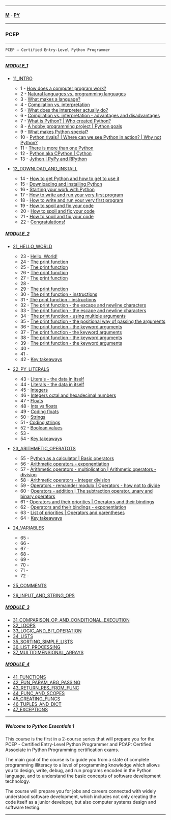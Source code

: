 
---

#### [M](https://github.com/ttltrk/TTT/blob/master/menu.md) - [PY](https://github.com/ttltrk/TTT/blob/master/PY/PY.md)

---

### PCEP

---

```
PCEP – Certified Entry-Level Python Programmer
```

---

##### [MODULE_1](https://github.com/ttltrk/TTT/blob/master/PY/PCEP/MODULE_1/MODULE_1.md)
* [11_INTRO](https://github.com/ttltrk/TTT/blob/master/PY/PCEP/MODULE_1/11_INTRO/11_INTRO.md)
  - 1 - [How does a computer program work?](https://github.com/ttltrk/TTT/blob/master/PY/PCEP/MODULE_1/11_INTRO/11_INTRO.md#1)
  - 2 - [Natural languages vs. programming languages](https://github.com/ttltrk/TTT/blob/master/PY/PCEP/MODULE_1/11_INTRO/11_INTRO.md#2)
  - 3 - [What makes a language?](https://github.com/ttltrk/TTT/blob/master/PY/PCEP/MODULE_1/11_INTRO/11_INTRO.md#3)
  - 4 - [Compilation vs. interpretation](https://github.com/ttltrk/TTT/blob/master/PY/PCEP/MODULE_1/11_INTRO/11_INTRO.md#4)
  - 5 - [What does the interpreter actually do?](https://github.com/ttltrk/TTT/blob/master/PY/PCEP/MODULE_1/11_INTRO/11_INTRO.md#5)
  - 6 - [Compilation vs. interpretation - advantages and disadvantages](https://github.com/ttltrk/TTT/blob/master/PY/PCEP/MODULE_1/11_INTRO/11_INTRO.md#6)
  - 7 - [What is Python? | Who created Python?](https://github.com/ttltrk/TTT/blob/master/PY/PCEP/MODULE_1/11_INTRO/11_INTRO.md#7)
  - 8 - [A hobby programming project | Python goals](https://github.com/ttltrk/TTT/blob/master/PY/PCEP/MODULE_1/11_INTRO/11_INTRO.md#8)
  - 9 - [What makes Python special?](https://github.com/ttltrk/TTT/blob/master/PY/PCEP/MODULE_1/11_INTRO/11_INTRO.md#9)
  - 10 - [Python rivals? | Where can we see Python in action? | Why not Python?](https://github.com/ttltrk/TTT/blob/master/PY/PCEP/MODULE_1/11_INTRO/11_INTRO.md#10)
  - 11 - [There is more than one Python](https://github.com/ttltrk/TTT/blob/master/PY/PCEP/MODULE_1/11_INTRO/11_INTRO.md#11)
  - 12 - [Python aka CPython | Cython](https://github.com/ttltrk/TTT/blob/master/PY/PCEP/MODULE_1/11_INTRO/11_INTRO.md#12)
  - 13 - [Jython | PyPy and RPython](https://github.com/ttltrk/TTT/blob/master/PY/PCEP/MODULE_1/11_INTRO/11_INTRO.md#13)

* [12_DOWNLOAD_AND_INSTALL](https://github.com/ttltrk/TTT/blob/master/PY/PCEP/MODULE_1/12_DOWNLOAD_AND_INSTALL/12_DOWNLOAD_AND_INSTALL.md)
  - 14 - [How to get Python and how to get to use it](https://github.com/ttltrk/TTT/blob/master/PY/PCEP/MODULE_1/12_DOWNLOAD_AND_INSTALL/12_DOWNLOAD_AND_INSTALL.md#14)
  - 15 - [Downloading and installing Python](https://github.com/ttltrk/TTT/blob/master/PY/PCEP/MODULE_1/12_DOWNLOAD_AND_INSTALL/12_DOWNLOAD_AND_INSTALL.md#15)
  - 16 - [Starting your work with Python](https://github.com/ttltrk/TTT/blob/master/PY/PCEP/MODULE_1/12_DOWNLOAD_AND_INSTALL/12_DOWNLOAD_AND_INSTALL.md#16)
  - 17 - [How to write and run your very first program](https://github.com/ttltrk/TTT/blob/master/PY/PCEP/MODULE_1/12_DOWNLOAD_AND_INSTALL/12_DOWNLOAD_AND_INSTALL.md#17)
  - 18 - [How to write and run your very first program](https://github.com/ttltrk/TTT/blob/master/PY/PCEP/MODULE_1/12_DOWNLOAD_AND_INSTALL/12_DOWNLOAD_AND_INSTALL.md#18)
  - 19 - [How to spoil and fix your code](https://github.com/ttltrk/TTT/blob/master/PY/PCEP/MODULE_1/12_DOWNLOAD_AND_INSTALL/12_DOWNLOAD_AND_INSTALL.md#19)
  - 20 - [How to spoil and fix your code](https://github.com/ttltrk/TTT/blob/master/PY/PCEP/MODULE_1/12_DOWNLOAD_AND_INSTALL/12_DOWNLOAD_AND_INSTALL.md#20)
  - 21 - [How to spoil and fix your code](https://github.com/ttltrk/TTT/blob/master/PY/PCEP/MODULE_1/12_DOWNLOAD_AND_INSTALL/12_DOWNLOAD_AND_INSTALL.md#21)
  - 22 - [Congratulations!](https://github.com/ttltrk/TTT/blob/master/PY/PCEP/MODULE_1/12_DOWNLOAD_AND_INSTALL/12_DOWNLOAD_AND_INSTALL.md#22)
##### [MODULE_2](https://github.com/ttltrk/TTT/blob/master/PY/PCEP/MODULE_2/MODULE_2.md)
* [21_HELLO_WORLD](https://github.com/ttltrk/TTT/blob/master/PY/PCEP/MODULE_2/21_HELLO_WORLD/21_HELLO_WORLD.md)
  - 23 - [Hello, World!](https://github.com/ttltrk/TTT/blob/master/PY/PCEP/MODULE_2/21_HELLO_WORLD/21_HELLO_WORLD.md#23)
  - 24 - [The print function](https://github.com/ttltrk/TTT/blob/master/PY/PCEP/MODULE_2/21_HELLO_WORLD/21_HELLO_WORLD.md#24)
  - 25 - [The print function](https://github.com/ttltrk/TTT/blob/master/PY/PCEP/MODULE_2/21_HELLO_WORLD/21_HELLO_WORLD.md#25)
  - 26 - [The print function](https://github.com/ttltrk/TTT/blob/master/PY/PCEP/MODULE_2/21_HELLO_WORLD/21_HELLO_WORLD.md#26)
  - 27 - [The print function](https://github.com/ttltrk/TTT/blob/master/PY/PCEP/MODULE_2/21_HELLO_WORLD/21_HELLO_WORLD.md#27)
  - 28 - [](https://github.com/ttltrk/TTT/blob/master/PY/PCEP/MODULE_2/21_HELLO_WORLD/21_HELLO_WORLD.md#28)
  - 29 - [The print function](https://github.com/ttltrk/TTT/blob/master/PY/PCEP/MODULE_2/21_HELLO_WORLD/21_HELLO_WORLD.md#29)
  - 30 - [The print function - instructions](https://github.com/ttltrk/TTT/blob/master/PY/PCEP/MODULE_2/21_HELLO_WORLD/21_HELLO_WORLD.md#30)
  - 31 - [The print function - instructions](https://github.com/ttltrk/TTT/blob/master/PY/PCEP/MODULE_2/21_HELLO_WORLD/21_HELLO_WORLD.md#31)
  - 32 - [The print function - the escape and newline characters](https://github.com/ttltrk/TTT/blob/master/PY/PCEP/MODULE_2/21_HELLO_WORLD/21_HELLO_WORLD.md#32)
  - 33 - [The print function - the escape and newline characters](https://github.com/ttltrk/TTT/blob/master/PY/PCEP/MODULE_2/21_HELLO_WORLD/21_HELLO_WORLD.md#33)
  - 34 - [The print function - using multiple arguments](https://github.com/ttltrk/TTT/blob/master/PY/PCEP/MODULE_2/21_HELLO_WORLD/21_HELLO_WORLD.md#34)
  - 35 - [The print function - the positional way of passing the arguments](https://github.com/ttltrk/TTT/blob/master/PY/PCEP/MODULE_2/21_HELLO_WORLD/21_HELLO_WORLD.md#35)
  - 36 - [The print function - the keyword arguments](https://github.com/ttltrk/TTT/blob/master/PY/PCEP/MODULE_2/21_HELLO_WORLD/21_HELLO_WORLD.md#36)
  - 37 - [The print function - the keyword arguments](https://github.com/ttltrk/TTT/blob/master/PY/PCEP/MODULE_2/21_HELLO_WORLD/21_HELLO_WORLD.md#37)
  - 38 - [The print function - the keyword arguments](https://github.com/ttltrk/TTT/blob/master/PY/PCEP/MODULE_2/21_HELLO_WORLD/21_HELLO_WORLD.md#38)
  - 39 - [The print function - the keyword arguments](https://github.com/ttltrk/TTT/blob/master/PY/PCEP/MODULE_2/21_HELLO_WORLD/21_HELLO_WORLD.md#39)
  - 40 - [](https://github.com/ttltrk/TTT/blob/master/PY/PCEP/MODULE_2/21_HELLO_WORLD/21_HELLO_WORLD.md#40)
  - 41 - [](https://github.com/ttltrk/TTT/blob/master/PY/PCEP/MODULE_2/21_HELLO_WORLD/21_HELLO_WORLD.md#41)
  - 42 - [Key takeaways](https://github.com/ttltrk/TTT/blob/master/PY/PCEP/MODULE_2/21_HELLO_WORLD/21_HELLO_WORLD.md#42)

* [22_PY_LITERALS](https://github.com/ttltrk/TTT/blob/master/PY/PCEP/MODULE_2/22_PY_LITERALS/22_PY_LITERALS.md)
  - 43 - [Literals - the data in itself](https://github.com/ttltrk/TTT/blob/master/PY/PCEP/MODULE_2/22_PY_LITERALS/22_PY_LITERALS.md#43)
  - 44 - [Literals - the data in itself](https://github.com/ttltrk/TTT/blob/master/PY/PCEP/MODULE_2/22_PY_LITERALS/22_PY_LITERALS.md#44)
  - 45 - [Integers](https://github.com/ttltrk/TTT/blob/master/PY/PCEP/MODULE_2/22_PY_LITERALS/22_PY_LITERALS.md#45)
  - 46 - [Integers octal and hexadecimal numbers
](https://github.com/ttltrk/TTT/blob/master/PY/PCEP/MODULE_2/22_PY_LITERALS/22_PY_LITERALS.md#46)
  - 47 - [Floats](https://github.com/ttltrk/TTT/blob/master/PY/PCEP/MODULE_2/22_PY_LITERALS/22_PY_LITERALS.md#47)
  - 48 - [Ints vs floats](https://github.com/ttltrk/TTT/blob/master/PY/PCEP/MODULE_2/22_PY_LITERALS/22_PY_LITERALS.md#48)
  - 49 - [Coding floats](https://github.com/ttltrk/TTT/blob/master/PY/PCEP/MODULE_2/22_PY_LITERALS/22_PY_LITERALS.md#49)
  - 50 - [Strings](https://github.com/ttltrk/TTT/blob/master/PY/PCEP/MODULE_2/22_PY_LITERALS/22_PY_LITERALS.md#50)
  - 51 - [Coding strings](https://github.com/ttltrk/TTT/blob/master/PY/PCEP/MODULE_2/22_PY_LITERALS/22_PY_LITERALS.md#51)
  - 52 - [Boolean values](https://github.com/ttltrk/TTT/blob/master/PY/PCEP/MODULE_2/22_PY_LITERALS/22_PY_LITERALS.md#52)
  - 53 - [](https://github.com/ttltrk/TTT/blob/master/PY/PCEP/MODULE_2/22_PY_LITERALS/22_PY_LITERALS.md#53)
  - 54 - [Key takeaways](https://github.com/ttltrk/TTT/blob/master/PY/PCEP/MODULE_2/22_PY_LITERALS/22_PY_LITERALS.md#54)

* [23_ARITHMETIC_OPERATOTS](https://github.com/ttltrk/TTT/blob/master/PY/PCEP/MODULE_2/23_ARITHMETIC_OPERATORS/23_ARITHMETIC_OPERATORS.md)
  - 55 - [Python as a calculator | Basic operators](https://github.com/ttltrk/TTT/blob/master/PY/PCEP/MODULE_2/23_ARITHMETIC_OPERATORS/23_ARITHMETIC_OPERATORS.md#55)
  - 56 - [Arithmetic operators - exponentiation](https://github.com/ttltrk/TTT/blob/master/PY/PCEP/MODULE_2/23_ARITHMETIC_OPERATORS/23_ARITHMETIC_OPERATORS.md#56)
  - 57 - [Arithmetic operators - multiplication | Arithmetic operators - division](https://github.com/ttltrk/TTT/blob/master/PY/PCEP/MODULE_2/23_ARITHMETIC_OPERATORS/23_ARITHMETIC_OPERATORS.md#57)
  - 58 - [Arithmetic operators - integer division](https://github.com/ttltrk/TTT/blob/master/PY/PCEP/MODULE_2/23_ARITHMETIC_OPERATORS/23_ARITHMETIC_OPERATORS.md#58)
  - 59 - [Operators - remainder modulo | Operators - how not to divide](https://github.com/ttltrk/TTT/blob/master/PY/PCEP/MODULE_2/23_ARITHMETIC_OPERATORS/23_ARITHMETIC_OPERATORS.md#59)
  - 60 - [Operators - addition | The subtraction operator, unary and binary operators](https://github.com/ttltrk/TTT/blob/master/PY/PCEP/MODULE_2/23_ARITHMETIC_OPERATORS/23_ARITHMETIC_OPERATORS.md#60)
  - 61 - [Operators and their priorities | Operators and their bindings](https://github.com/ttltrk/TTT/blob/master/PY/PCEP/MODULE_2/23_ARITHMETIC_OPERATORS/23_ARITHMETIC_OPERATORS.md#61)
  - 62 - [Operators and their bindings - exponentiation](https://github.com/ttltrk/TTT/blob/master/PY/PCEP/MODULE_2/23_ARITHMETIC_OPERATORS/23_ARITHMETIC_OPERATORS.md#62)
  - 63 - [List of priorities | Operators and parentheses](https://github.com/ttltrk/TTT/blob/master/PY/PCEP/MODULE_2/23_ARITHMETIC_OPERATORS/23_ARITHMETIC_OPERATORS.md#63)
  - 64 - [Key takeaways](https://github.com/ttltrk/TTT/blob/master/PY/PCEP/MODULE_2/23_ARITHMETIC_OPERATORS/23_ARITHMETIC_OPERATORS.md#64)

* [24_VARIABLES](https://github.com/ttltrk/TTT/blob/master/PY/PCEP/MODULE_2/24_VARIABLES/24_VARIABLES.md)
  - 65 - [](https://github.com/ttltrk/TTT/blob/master/PY/PCEP/MODULE_2/24_VARIABLES/24_VARIABLES.md#65)
  - 66 - [](https://github.com/ttltrk/TTT/blob/master/PY/PCEP/MODULE_2/24_VARIABLES/24_VARIABLES.md#66)
  - 67 - [](https://github.com/ttltrk/TTT/blob/master/PY/PCEP/MODULE_2/24_VARIABLES/24_VARIABLES.md#67)
  - 68 - [](https://github.com/ttltrk/TTT/blob/master/PY/PCEP/MODULE_2/24_VARIABLES/24_VARIABLES.md#68)
  - 69 - [](https://github.com/ttltrk/TTT/blob/master/PY/PCEP/MODULE_2/24_VARIABLES/24_VARIABLES.md#69)
  - 70 - [](https://github.com/ttltrk/TTT/blob/master/PY/PCEP/MODULE_2/24_VARIABLES/24_VARIABLES.md#70)
  - 71 - [](https://github.com/ttltrk/TTT/blob/master/PY/PCEP/MODULE_2/24_VARIABLES/24_VARIABLES.md#71)
  - 72 - [](https://github.com/ttltrk/TTT/blob/master/PY/PCEP/MODULE_2/24_VARIABLES/24_VARIABLES.md#72)
* [25_COMMENTS](https://github.com/ttltrk/TTT/blob/master/PY/PCEP/MODULE_2/25_COMMENTS/25_COMMENTS.md)
* [26_INPUT_AND_STRING_OPS](https://github.com/ttltrk/TTT/blob/master/PY/PCEP/MODULE_2/26_INPUT_AND_STRING_OPS/26_INPUT_AND_STRING_OPS.md)
##### [MODULE_3](https://github.com/ttltrk/TTT/blob/master/PY/PCEP/MODULE_3/MODULE_3.md)
* [31_COMPARISON_OP_AND_CONDITIONAL_EXECUTION](https://github.com/ttltrk/TTT/blob/master/PY/PCEP/MODULE_3/31_COMPARISON_OP_AND_CONDITIONAL_EXECUTION/31_COMPARISON_OP_AND_CONDITIONAL_EXECUTION.md)
* [32_LOOPS](https://github.com/ttltrk/TTT/blob/master/PY/PCEP/MODULE_3/32_LOOPS/32_LOOPS.md)
* [33_LOGIC_AND_BIT_OPERATION](https://github.com/ttltrk/TTT/blob/master/PY/PCEP/MODULE_3/33_LOGIC_AND_BIT_OPERATION/33_LOGIC_AND_BIT_OPERATION.md)
* [34_LISTS](https://github.com/ttltrk/TTT/blob/master/PY/PCEP/MODULE_3/34_LISTS/34_LISTS.md)
* [35_SORTING_SIMPLE_LISTS](https://github.com/ttltrk/TTT/blob/master/PY/PCEP/MODULE_3/35_SORTING_SIMPLE_LISTS/35_SORTING_SIMPLE_LISTS.md)
* [36_LIST_PROCESSING](https://github.com/ttltrk/TTT/blob/master/PY/PCEP/MODULE_3/36_LIST_PROCESSING/36_LIST_PROCESSING.md)
* [37_MULTIDIMENSIONAL_ARRAYS](https://github.com/ttltrk/TTT/blob/master/PY/PCEP/MODULE_3/37_MULTIDIMENSIONAL_ARRAYS/37_MULTIDIMENSIONAL_ARRAYS.md)
##### [MODULE_4](https://github.com/ttltrk/TTT/blob/master/PY/PCEP/MODULE_4/MODULE_4.md)
* [41_FUNCTIONS](https://github.com/ttltrk/TTT/blob/master/PY/PCEP/MODULE_4/41_FUNCTIONS/41_FUNCTIONS.md)
* [42_FUN_PARAM_ARG_PASSING](https://github.com/ttltrk/TTT/blob/master/PY/PCEP/MODULE_4/42_FUN_PARAM_ARG_PASSING/42_FUN_PARAM_ARG_PASSING.md)
* [43_RETURN_RES_FROM_FUNC](https://github.com/ttltrk/TTT/blob/master/PY/PCEP/MODULE_4/43_RETURN_RES_FROM_FUNC/43_RETURN_RES_FROM_FUNC.md)
* [44_FUNC_AND_SCOPES](https://github.com/ttltrk/TTT/blob/master/PY/PCEP/MODULE_4/44_FUNC_AND_SCOPES/44_FUNC_AND_SCOPES.md)
* [45_CREATING_FUNCS](https://github.com/ttltrk/TTT/blob/master/PY/PCEP/MODULE_4/45_CREATING_FUNCS/45_CREATING_FUNCS.md)
* [46_TUPLES_AND_DICT](https://github.com/ttltrk/TTT/blob/master/PY/PCEP/MODULE_4/46_TUPLES_AND_DICT/46_TUPLES_AND_DICT.md)
* [47_EXCEPTIONS](https://github.com/ttltrk/TTT/blob/master/PY/PCEP/MODULE_4/47_EXCEPTIONS/47_EXCEPTIONS.md)

---

##### Welcome to Python Essentials 1

This course is the first in a 2-course series that will prepare you for the PCEP - Certified Entry-Level Python Programmer and PCAP: Certified Associate in Python Programming certification exams.

The main goal of the course is to guide you from a state of complete programming illiteracy to a level of programming knowledge which allows you to design, write, debug, and run programs encoded in the Python language, and to understand the basic concepts of software development technology.

The course will prepare you for jobs and careers connected with widely understood software development, which includes not only creating the code itself as a junior developer, but also computer systems design and software testing.

---
